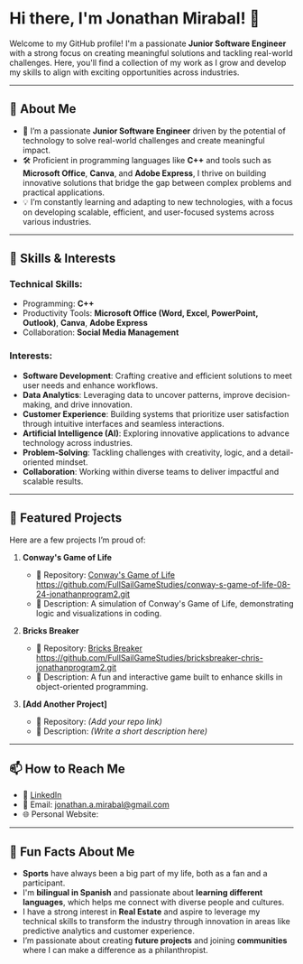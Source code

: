 # Hi there, I'm Jonathan Mirabal! 👋

Welcome to my GitHub profile! I'm a passionate **Junior Software Engineer** with a strong focus on creating meaningful solutions and tackling real-world challenges. Here, you'll find a collection of my work as I grow and develop my skills to align with exciting opportunities across industries.

---

## 🚀 About Me
- 🌟 I’m a passionate **Junior Software Engineer** driven by the potential of technology to solve real-world challenges and create meaningful impact.
- 🛠️ Proficient in programming languages like **C++** and tools such as **Microsoft Office**, **Canva**, and **Adobe Express**, I thrive on building innovative solutions that bridge the gap between complex problems and practical applications.
- 💡 I’m constantly learning and adapting to new technologies, with a focus on developing scalable, efficient, and user-focused systems across various industries.

---

## 🔧 Skills & Interests
### Technical Skills:
- Programming: **C++**
- Productivity Tools: **Microsoft Office (Word, Excel, PowerPoint, Outlook)**, **Canva**, **Adobe Express**
- Collaboration: **Social Media Management**

### Interests:
- **Software Development**: Crafting creative and efficient solutions to meet user needs and enhance workflows.
- **Data Analytics**: Leveraging data to uncover patterns, improve decision-making, and drive innovation.
- **Customer Experience**: Building systems that prioritize user satisfaction through intuitive interfaces and seamless interactions.
- **Artificial Intelligence (AI)**: Exploring innovative applications to advance technology across industries.
- **Problem-Solving**: Tackling challenges with creativity, logic, and a detail-oriented mindset.
- **Collaboration**: Working within diverse teams to deliver impactful and scalable results.

---

## 📂 Featured Projects
Here are a few projects I’m proud of:

1. **Conway's Game of Life**
   - 📌 Repository: [Conway's Game of Life](#) https://github.com/FullSailGameStudies/conway-s-game-of-life-08-24-jonathanprogram2.git
   - 📝 Description: A simulation of Conway's Game of Life, demonstrating logic and visualizations in coding.

2. **Bricks Breaker**
   - 📌 Repository: [Bricks Breaker](#) https://github.com/FullSailGameStudies/bricksbreaker-chris-jonathanprogram2.git
   - 📝 Description: A fun and interactive game built to enhance skills in object-oriented programming.

3. **[Add Another Project]**
   - 📌 Repository: *(Add your repo link)*
   - 📝 Description: *(Write a short description here)*

---

## 📫 How to Reach Me
- 💼 [LinkedIn](https://www.linkedin.com/in/jonathanmirabal) 
- 📧 Email: [jonathan.a.mirabal@gmail.com](mailto:jonathan.a.mirabal@gmail.com)
- 🌐 Personal Website: 

---

## 🌟 Fun Facts About Me
- **Sports** have always been a big part of my life, both as a fan and a participant.
- I'm **bilingual in Spanish** and passionate about **learning different languages**, which helps me connect with diverse people and cultures.
- I have a strong interest in **Real Estate** and aspire to leverage my technical skills to transform the industry through innovation in areas like predictive analytics and customer experience.
- I’m passionate about creating **future projects** and joining **communities** where I can make a difference as a philanthropist.
